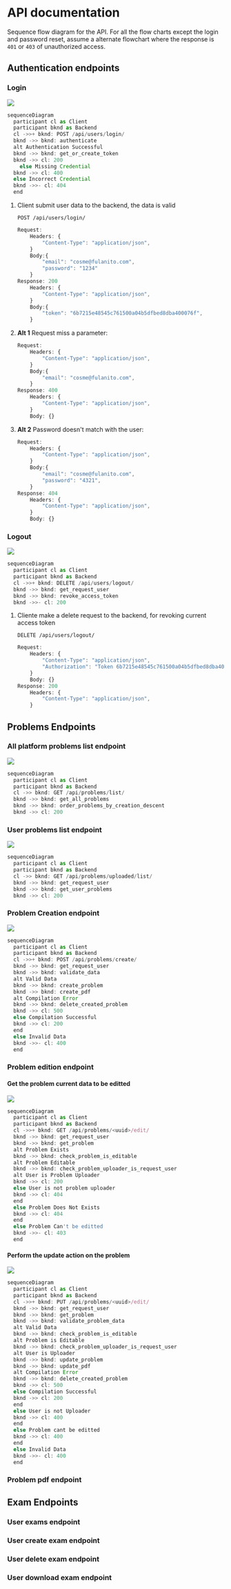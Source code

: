 # API documentation

Sequence flow diagram for the API. For all the flow charts except the login and password reset, assume a alternate flowchart where the response is `401` or `403` of unauthorized access.

## Authentication endpoints

### Login

[![](https://mermaid.ink/img/eyJjb2RlIjoic2VxdWVuY2VEaWFncmFtXG4gIHBhcnRpY2lwYW50IGNsIGFzIENsaWVudFxuICBwYXJ0aWNpcGFudCBia25kIGFzIEJhY2tlbmRcbiAgY2wgLT4-KyBia25kOiBQT1NUIC9hcGkvdXNlcnMvbG9naW4vXG4gIGJrbmQgLT4-IGJrbmQ6IGF1dGhlbnRpY2F0ZVxuICBhbHQgQXV0aGVudGljYXRpb24gU3VjY2Vzc2Z1bCBcbiAgYmtuZCAtPj4gYmtuZDogZ2V0X29yX2NyZWF0ZV90b2tlblxuICBia25kIC0-PiBjbDogMjAwXG5cdGVsc2UgTWlzc2luZyBDcmVkZW50aWFsXG4gIGJrbmQgLT4-IGNsOiA0MDBcbiAgZWxzZSBJbmNvcnJlY3QgQ3JlZGVudGlhbFxuICBia25kIC0-Pi0gY2w6IDQwNFxuICBlbmQiLCJtZXJtYWlkIjp7InRoZW1lIjoiZGVmYXVsdCJ9LCJ1cGRhdGVFZGl0b3IiOmZhbHNlfQ)](https://mermaid-js.github.io/mermaid-live-editor/#/edit/eyJjb2RlIjoic2VxdWVuY2VEaWFncmFtXG4gIHBhcnRpY2lwYW50IGNsIGFzIENsaWVudFxuICBwYXJ0aWNpcGFudCBia25kIGFzIEJhY2tlbmRcbiAgY2wgLT4-KyBia25kOiBQT1NUIC9hcGkvdXNlcnMvbG9naW4vXG4gIGJrbmQgLT4-IGJrbmQ6IGF1dGhlbnRpY2F0ZVxuICBhbHQgQXV0aGVudGljYXRpb24gU3VjY2Vzc2Z1bCBcbiAgYmtuZCAtPj4gYmtuZDogZ2V0X29yX2NyZWF0ZV90b2tlblxuICBia25kIC0-PiBjbDogMjAwXG5cdGVsc2UgTWlzc2luZyBDcmVkZW50aWFsXG4gIGJrbmQgLT4-IGNsOiA0MDBcbiAgZWxzZSBJbmNvcnJlY3QgQ3JlZGVudGlhbFxuICBia25kIC0-Pi0gY2w6IDQwNFxuICBlbmQiLCJtZXJtYWlkIjp7InRoZW1lIjoiZGVmYXVsdCJ9LCJ1cGRhdGVFZGl0b3IiOmZhbHNlfQ)

```js
sequenceDiagram
  participant cl as Client
  participant bknd as Backend
  cl ->>+ bknd: POST /api/users/login/
  bknd ->> bknd: authenticate
  alt Authentication Successful
  bknd ->> bknd: get_or_create_token
  bknd ->> cl: 200
	else Missing Credential
  bknd ->> cl: 400
  else Incorrect Credential
  bknd ->>- cl: 404
  end
```

1. Client submit user data to the backend, the data is valid

   `POST /api/users/login/`

   ```js
   Request:
       Headers: {
           "Content-Type": "application/json",
       }
       Body:{
           "email": "cosme@fulanito.com",
           "password": "1234"
       }
   Response: 200
       Headers: {
           "Content-Type": "application/json",
       }
       Body:{
           "token": "6b7215e48545c761500a04b5dfbed8dba400076f",
       }
   ```

2. **Alt 1** Request miss a parameter:

   ```js
   Request:
       Headers: {
           "Content-Type": "application/json",
       }
       Body:{
           "email": "cosme@fulanito.com",
       }
   Response: 400
       Headers: {
           "Content-Type": "application/json",
       }
       Body: {}
   ```

3. **Alt 2** Password doesn't match with the user:
   ```js
   Request:
       Headers: {
           "Content-Type": "application/json",
       }
       Body:{
           "email": "cosme@fulanito.com",
           "password": "4321",
       }
   Response: 404
       Headers: {
           "Content-Type": "application/json",
       }
       Body: {}
   ```

### Logout

[![](https://mermaid.ink/img/eyJjb2RlIjoic2VxdWVuY2VEaWFncmFtXG4gIHBhcnRpY2lwYW50IGNsIGFzIENsaWVudFxuICBwYXJ0aWNpcGFudCBia25kIGFzIEJhY2tlbmRcbiAgY2wgLT4-KyBia25kOiBERUxFVEUgL2FwaS91c2Vycy9sb2dvdXQvXG4gIGJrbmQgLT4-IGJrbmQ6IGdldF9yZXF1ZXN0X3VzZXJcbiAgYmtuZCAtPj4gYmtuZDogcmV2b2tlX2FjY2Vzc190b2tlblxuICBia25kIC0-Pi0gY2w6IDIwMCIsIm1lcm1haWQiOnsidGhlbWUiOiJkZWZhdWx0In0sInVwZGF0ZUVkaXRvciI6ZmFsc2V9)](https://mermaid-js.github.io/mermaid-live-editor/#/edit/eyJjb2RlIjoic2VxdWVuY2VEaWFncmFtXG4gIHBhcnRpY2lwYW50IGNsIGFzIENsaWVudFxuICBwYXJ0aWNpcGFudCBia25kIGFzIEJhY2tlbmRcbiAgY2wgLT4-KyBia25kOiBERUxFVEUgL2FwaS91c2Vycy9sb2dvdXQvXG4gIGJrbmQgLT4-IGJrbmQ6IGdldF9yZXF1ZXN0X3VzZXJcbiAgYmtuZCAtPj4gYmtuZDogcmV2b2tlX2FjY2Vzc190b2tlblxuICBia25kIC0-Pi0gY2w6IDIwMCIsIm1lcm1haWQiOnsidGhlbWUiOiJkZWZhdWx0In0sInVwZGF0ZUVkaXRvciI6ZmFsc2V9)

```js
sequenceDiagram
  participant cl as Client
  participant bknd as Backend
  cl ->>+ bknd: DELETE /api/users/logout/
  bknd ->> bknd: get_request_user
  bknd ->> bknd: revoke_access_token
  bknd ->>- cl: 200
```

1. Cliente make a delete request to the backend, for revoking current access token

   `DELETE /api/users/logout/`

   ```js
   Request:
       Headers: {
           "Content-Type": "application/json",
           "Authorization": "Token 6b7215e48545c761500a04b5dfbed8dba400076f",
       }
       Body: {}
   Response: 200
       Headers: {
           "Content-Type": "application/json",
       }
   ```

## Problems Endpoints

### All platform problems list endpoint

[![](https://mermaid.ink/img/eyJjb2RlIjoic2VxdWVuY2VEaWFncmFtXG4gIHBhcnRpY2lwYW50IGNsIGFzIENsaWVudFxuICBwYXJ0aWNpcGFudCBia25kIGFzIEJhY2tlbmRcbiAgY2wgLT4-IGJrbmQ6IEdFVCAvYXBpL3Byb2JsZW1zL2xpc3QvXG4gIGJrbmQgLT4-IGJrbmQ6IGdldF9hbGxfcHJvYmxlbXNcbiAgYmtuZCAtPj4gYmtuZDogb3JkZXJfcHJvYmxlbXNfYnlfY3JlYXRpb25fZGVzY2VudFxuICBia25kIC0-PiBjbDogMjAwIiwibWVybWFpZCI6eyJ0aGVtZSI6ImRlZmF1bHQifSwidXBkYXRlRWRpdG9yIjpmYWxzZX0)](https://mermaid-js.github.io/mermaid-live-editor/#/edit/eyJjb2RlIjoic2VxdWVuY2VEaWFncmFtXG4gIHBhcnRpY2lwYW50IGNsIGFzIENsaWVudFxuICBwYXJ0aWNpcGFudCBia25kIGFzIEJhY2tlbmRcbiAgY2wgLT4-IGJrbmQ6IEdFVCAvYXBpL3Byb2JsZW1zL2xpc3QvXG4gIGJrbmQgLT4-IGJrbmQ6IGdldF9hbGxfcHJvYmxlbXNcbiAgYmtuZCAtPj4gYmtuZDogb3JkZXJfcHJvYmxlbXNfYnlfY3JlYXRpb25fZGVzY2VudFxuICBia25kIC0-PiBjbDogMjAwIiwibWVybWFpZCI6eyJ0aGVtZSI6ImRlZmF1bHQifSwidXBkYXRlRWRpdG9yIjpmYWxzZX0)

```js
sequenceDiagram
  participant cl as Client
  participant bknd as Backend
  cl ->> bknd: GET /api/problems/list/
  bknd ->> bknd: get_all_problems
  bknd ->> bknd: order_problems_by_creation_descent
  bknd ->> cl: 200
```

### User problems list endpoint

[![](https://mermaid.ink/img/eyJjb2RlIjoic2VxdWVuY2VEaWFncmFtXG4gIHBhcnRpY2lwYW50IGNsIGFzIENsaWVudFxuICBwYXJ0aWNpcGFudCBia25kIGFzIEJhY2tlbmRcbiAgY2wgLT4-IGJrbmQ6IEdFVCAvYXBpL3Byb2JsZW1zL3VwbG9hZGVkL2xpc3QvXG4gIGJrbmQgLT4-IGJrbmQ6IGdldF9yZXF1ZXN0X3VzZXJcbiAgYmtuZCAtPj4gYmtuZDogZ2V0X3VzZXJfcHJvYmxlbXNcbiAgYmtuZCAtPj4gY2w6IDIwMCIsIm1lcm1haWQiOnsidGhlbWUiOiJkZWZhdWx0In0sInVwZGF0ZUVkaXRvciI6ZmFsc2V9)](https://mermaid-js.github.io/mermaid-live-editor/#/edit/eyJjb2RlIjoic2VxdWVuY2VEaWFncmFtXG4gIHBhcnRpY2lwYW50IGNsIGFzIENsaWVudFxuICBwYXJ0aWNpcGFudCBia25kIGFzIEJhY2tlbmRcbiAgY2wgLT4-IGJrbmQ6IEdFVCAvYXBpL3Byb2JsZW1zL3VwbG9hZGVkL2xpc3QvXG4gIGJrbmQgLT4-IGJrbmQ6IGdldF9yZXF1ZXN0X3VzZXJcbiAgYmtuZCAtPj4gYmtuZDogZ2V0X3VzZXJfcHJvYmxlbXNcbiAgYmtuZCAtPj4gY2w6IDIwMCIsIm1lcm1haWQiOnsidGhlbWUiOiJkZWZhdWx0In0sInVwZGF0ZUVkaXRvciI6ZmFsc2V9)

```js
sequenceDiagram
  participant cl as Client
  participant bknd as Backend
  cl ->> bknd: GET /api/problems/uploaded/list/
  bknd ->> bknd: get_request_user
  bknd ->> bknd: get_user_problems
  bknd ->> cl: 200
```

### Problem Creation endpoint

[![](https://mermaid.ink/img/eyJjb2RlIjoic2VxdWVuY2VEaWFncmFtXG4gIHBhcnRpY2lwYW50IGNsIGFzIENsaWVudFxuICBwYXJ0aWNpcGFudCBia25kIGFzIEJhY2tlbmRcbiAgY2wgLT4-KyBia25kOiBQT1NUIC9hcGkvcHJvYmxlbXMvY3JlYXRlL1xuICBia25kIC0-PiBia25kOiBnZXRfcmVxdWVzdF91c2VyXG4gIGJrbmQgLT4-IGJrbmQ6IHZhbGlkYXRlX2RhdGFcbiAgYWx0IFZhbGlkIERhdGFcbiAgYmtuZCAtPj4gYmtuZDogY3JlYXRlX3Byb2JsZW1cbiAgYmtuZCAtPj4gYmtuZDogY3JlYXRlX3BkZlxuICBhbHQgQ29tcGlsYXRpb24gRXJyb3JcbiAgYmtuZCAtPj4gYmtuZDogZGVsZXRlX2NyZWF0ZWRfcHJvYmxlbVxuICBia25kIC0-PiBjbDogNTAwXG4gIGVsc2UgQ29tcGlsYXRpb24gU3VjY2Vzc2Z1bFxuICBia25kIC0-PiBjbDogMjAwXG4gIGVuZFxuICBlbHNlIEludmFsaWQgRGF0YVxuICBia25kIC0-Pi0gY2w6IDQwMFxuICBlbmQiLCJtZXJtYWlkIjp7InRoZW1lIjoiZGVmYXVsdCJ9LCJ1cGRhdGVFZGl0b3IiOmZhbHNlfQ)](https://mermaid-js.github.io/mermaid-live-editor/#/edit/eyJjb2RlIjoic2VxdWVuY2VEaWFncmFtXG4gIHBhcnRpY2lwYW50IGNsIGFzIENsaWVudFxuICBwYXJ0aWNpcGFudCBia25kIGFzIEJhY2tlbmRcbiAgY2wgLT4-KyBia25kOiBQT1NUIC9hcGkvcHJvYmxlbXMvY3JlYXRlL1xuICBia25kIC0-PiBia25kOiBnZXRfcmVxdWVzdF91c2VyXG4gIGJrbmQgLT4-IGJrbmQ6IHZhbGlkYXRlX2RhdGFcbiAgYWx0IFZhbGlkIERhdGFcbiAgYmtuZCAtPj4gYmtuZDogY3JlYXRlX3Byb2JsZW1cbiAgYmtuZCAtPj4gYmtuZDogY3JlYXRlX3BkZlxuICBhbHQgQ29tcGlsYXRpb24gRXJyb3JcbiAgYmtuZCAtPj4gYmtuZDogZGVsZXRlX2NyZWF0ZWRfcHJvYmxlbVxuICBia25kIC0-PiBjbDogNTAwXG4gIGVsc2UgQ29tcGlsYXRpb24gU3VjY2Vzc2Z1bFxuICBia25kIC0-PiBjbDogMjAwXG4gIGVuZFxuICBlbHNlIEludmFsaWQgRGF0YVxuICBia25kIC0-Pi0gY2w6IDQwMFxuICBlbmQiLCJtZXJtYWlkIjp7InRoZW1lIjoiZGVmYXVsdCJ9LCJ1cGRhdGVFZGl0b3IiOmZhbHNlfQ)

```js
sequenceDiagram
  participant cl as Client
  participant bknd as Backend
  cl ->>+ bknd: POST /api/problems/create/
  bknd ->> bknd: get_request_user
  bknd ->> bknd: validate_data
  alt Valid Data
  bknd ->> bknd: create_problem
  bknd ->> bknd: create_pdf
  alt Compilation Error
  bknd ->> bknd: delete_created_problem
  bknd ->> cl: 500
  else Compilation Successful
  bknd ->> cl: 200
  end
  else Invalid Data
  bknd ->>- cl: 400
  end
```

### Problem edition endpoint

#### Get the problem current data to be editted

[![](https://mermaid.ink/img/eyJjb2RlIjoic2VxdWVuY2VEaWFncmFtXG4gIHBhcnRpY2lwYW50IGNsIGFzIENsaWVudFxuICBwYXJ0aWNpcGFudCBia25kIGFzIEJhY2tlbmRcbiAgY2wgLT4-KyBia25kOiBHRVQgL2FwaS9wcm9ibGVtcy88dXVpZD4vZWRpdC9cbiAgYmtuZCAtPj4gYmtuZDogZ2V0X3JlcXVlc3RfdXNlclxuICBia25kIC0-PiBia25kOiBnZXRfcHJvYmxlbVxuICBhbHQgUHJvYmxlbSBFeGlzdHNcbiAgYmtuZCAtPj4gYmtuZDogY2hlY2tfcHJvYmxlbV9pc19lZGl0YWJsZVxuICBhbHQgUHJvYmxlbSBFZGl0YWJsZVxuICBia25kIC0-PiBia25kOiBjaGVja19wcm9ibGVtX3VwbG9hZGVyX2lzX3JlcXVlc3RfdXNlclxuICBhbHQgVXNlciBpcyBQcm9ibGVtIFVwbG9hZGVyXG4gIGJrbmQgLT4-IGNsOiAyMDBcbiAgZWxzZSBVc2VyIGlzIG5vdCBwcm9ibGVtIHVwbG9hZGVyXG4gIGJrbmQgLT4-IGNsOiA0MDRcbiAgZW5kXG4gIGVsc2UgUHJvYmxlbSBEb2VzIE5vdCBFeGlzdHNcbiAgYmtuZCAtPj4gY2w6IDQwNFxuICBlbmRcbiAgZWxzZSBQcm9ibGVtIENhbid0IGJlIGVkaXR0ZWRcbiAgYmtuZCAtPj4tIGNsOiA0MDNcbiAgZW5kIiwibWVybWFpZCI6eyJ0aGVtZSI6ImRlZmF1bHQifSwidXBkYXRlRWRpdG9yIjpmYWxzZX0)](https://mermaid-js.github.io/mermaid-live-editor/#/edit/eyJjb2RlIjoic2VxdWVuY2VEaWFncmFtXG4gIHBhcnRpY2lwYW50IGNsIGFzIENsaWVudFxuICBwYXJ0aWNpcGFudCBia25kIGFzIEJhY2tlbmRcbiAgY2wgLT4-KyBia25kOiBHRVQgL2FwaS9wcm9ibGVtcy88dXVpZD4vZWRpdC9cbiAgYmtuZCAtPj4gYmtuZDogZ2V0X3JlcXVlc3RfdXNlclxuICBia25kIC0-PiBia25kOiBnZXRfcHJvYmxlbVxuICBhbHQgUHJvYmxlbSBFeGlzdHNcbiAgYmtuZCAtPj4gYmtuZDogY2hlY2tfcHJvYmxlbV9pc19lZGl0YWJsZVxuICBhbHQgUHJvYmxlbSBFZGl0YWJsZVxuICBia25kIC0-PiBia25kOiBjaGVja19wcm9ibGVtX3VwbG9hZGVyX2lzX3JlcXVlc3RfdXNlclxuICBhbHQgVXNlciBpcyBQcm9ibGVtIFVwbG9hZGVyXG4gIGJrbmQgLT4-IGNsOiAyMDBcbiAgZWxzZSBVc2VyIGlzIG5vdCBwcm9ibGVtIHVwbG9hZGVyXG4gIGJrbmQgLT4-IGNsOiA0MDRcbiAgZW5kXG4gIGVsc2UgUHJvYmxlbSBEb2VzIE5vdCBFeGlzdHNcbiAgYmtuZCAtPj4gY2w6IDQwNFxuICBlbmRcbiAgZWxzZSBQcm9ibGVtIENhbid0IGJlIGVkaXR0ZWRcbiAgYmtuZCAtPj4tIGNsOiA0MDNcbiAgZW5kIiwibWVybWFpZCI6eyJ0aGVtZSI6ImRlZmF1bHQifSwidXBkYXRlRWRpdG9yIjpmYWxzZX0)

```js
sequenceDiagram
  participant cl as Client
  participant bknd as Backend
  cl ->>+ bknd: GET /api/problems/<uuid>/edit/
  bknd ->> bknd: get_request_user
  bknd ->> bknd: get_problem
  alt Problem Exists
  bknd ->> bknd: check_problem_is_editable
  alt Problem Editable
  bknd ->> bknd: check_problem_uploader_is_request_user
  alt User is Problem Uploader
  bknd ->> cl: 200
  else User is not problem uploader
  bknd ->> cl: 404
  end
  else Problem Does Not Exists
  bknd ->> cl: 404
  end
  else Problem Can't be editted
  bknd ->>- cl: 403
  end
```

#### Perform the update action on the problem

[![](https://mermaid.ink/img/eyJjb2RlIjoic2VxdWVuY2VEaWFncmFtXG4gIHBhcnRpY2lwYW50IGNsIGFzIENsaWVudFxuICBwYXJ0aWNpcGFudCBia25kIGFzIEJhY2tlbmRcbiAgY2wgLT4-KyBia25kOiBQVVQgL2FwaS9wcm9ibGVtcy88dXVpZD4vZWRpdC9cbiAgYmtuZCAtPj4gYmtuZDogZ2V0X3JlcXVlc3RfdXNlclxuICBia25kIC0-PiBia25kOiBnZXRfcHJvYmxlbVxuICBia25kIC0-PiBia25kOiB2YWxpZGF0ZV9wcm9ibGVtX2RhdGFcbiAgYWx0IFZhbGlkIERhdGFcbiAgYmtuZCAtPj4gYmtuZDogY2hlY2tfcHJvYmxlbV9pc19lZGl0YWJsZVxuICBhbHQgUHJvYmxlbSBpcyBFZGl0YWJsZVxuICBia25kIC0-PiBia25kOiBjaGVja19wcm9ibGVtX3VwbG9hZGVyX2lzX3JlcXVlc3RfdXNlclxuICBhbHQgVXNlciBpcyBVcGxvYWRlclxuICBia25kIC0-PiBia25kOiB1cGRhdGVfcHJvYmxlbVxuICBia25kIC0-PiBia25kOiB1cGRhdGVfcGRmXG4gIGFsdCBDb21waWxhdGlvbiBFcnJvclxuICBia25kIC0-PiBia25kOiBkZWxldGVfY3JlYXRlZF9wcm9ibGVtXG4gIGJrbmQgLT4-IGNsOiA1MDBcbiAgZWxzZSBDb21waWxhdGlvbiBTdWNjZXNzZnVsXG4gIGJrbmQgLT4-IGNsOiAyMDBcbiAgZW5kXG4gIGVsc2UgVXNlciBpcyBub3QgVXBsb2FkZXJcbiAgYmtuZCAtPj4gY2w6IDQwMFxuICBlbmRcbiAgZWxzZSBQcm9ibGVtIGNhbnQgYmUgZWRpdHRlZFxuICBia25kIC0-PiBjbDogNDAwXG4gIGVuZFxuICBlbHNlIEludmFsaWQgRGF0YVxuICBia25kIC0-Pi0gY2w6IDQwMFxuICBlbmQiLCJtZXJtYWlkIjp7InRoZW1lIjoiZGVmYXVsdCJ9LCJ1cGRhdGVFZGl0b3IiOmZhbHNlfQ)](https://mermaid-js.github.io/mermaid-live-editor/#/edit/eyJjb2RlIjoic2VxdWVuY2VEaWFncmFtXG4gIHBhcnRpY2lwYW50IGNsIGFzIENsaWVudFxuICBwYXJ0aWNpcGFudCBia25kIGFzIEJhY2tlbmRcbiAgY2wgLT4-KyBia25kOiBQVVQgL2FwaS9wcm9ibGVtcy88dXVpZD4vZWRpdC9cbiAgYmtuZCAtPj4gYmtuZDogZ2V0X3JlcXVlc3RfdXNlclxuICBia25kIC0-PiBia25kOiBnZXRfcHJvYmxlbVxuICBia25kIC0-PiBia25kOiB2YWxpZGF0ZV9wcm9ibGVtX2RhdGFcbiAgYWx0IFZhbGlkIERhdGFcbiAgYmtuZCAtPj4gYmtuZDogY2hlY2tfcHJvYmxlbV9pc19lZGl0YWJsZVxuICBhbHQgUHJvYmxlbSBpcyBFZGl0YWJsZVxuICBia25kIC0-PiBia25kOiBjaGVja19wcm9ibGVtX3VwbG9hZGVyX2lzX3JlcXVlc3RfdXNlclxuICBhbHQgVXNlciBpcyBVcGxvYWRlclxuICBia25kIC0-PiBia25kOiB1cGRhdGVfcHJvYmxlbVxuICBia25kIC0-PiBia25kOiB1cGRhdGVfcGRmXG4gIGFsdCBDb21waWxhdGlvbiBFcnJvclxuICBia25kIC0-PiBia25kOiBkZWxldGVfY3JlYXRlZF9wcm9ibGVtXG4gIGJrbmQgLT4-IGNsOiA1MDBcbiAgZWxzZSBDb21waWxhdGlvbiBTdWNjZXNzZnVsXG4gIGJrbmQgLT4-IGNsOiAyMDBcbiAgZW5kXG4gIGVsc2UgVXNlciBpcyBub3QgVXBsb2FkZXJcbiAgYmtuZCAtPj4gY2w6IDQwMFxuICBlbmRcbiAgZWxzZSBQcm9ibGVtIGNhbnQgYmUgZWRpdHRlZFxuICBia25kIC0-PiBjbDogNDAwXG4gIGVuZFxuICBlbHNlIEludmFsaWQgRGF0YVxuICBia25kIC0-Pi0gY2w6IDQwMFxuICBlbmQiLCJtZXJtYWlkIjp7InRoZW1lIjoiZGVmYXVsdCJ9LCJ1cGRhdGVFZGl0b3IiOmZhbHNlfQ)

```js
sequenceDiagram
  participant cl as Client
  participant bknd as Backend
  cl ->>+ bknd: PUT /api/problems/<uuid>/edit/
  bknd ->> bknd: get_request_user
  bknd ->> bknd: get_problem
  bknd ->> bknd: validate_problem_data
  alt Valid Data
  bknd ->> bknd: check_problem_is_editable
  alt Problem is Editable
  bknd ->> bknd: check_problem_uploader_is_request_user
  alt User is Uploader
  bknd ->> bknd: update_problem
  bknd ->> bknd: update_pdf
  alt Compilation Error
  bknd ->> bknd: delete_created_problem
  bknd ->> cl: 500
  else Compilation Successful
  bknd ->> cl: 200
  end
  else User is not Uploader
  bknd ->> cl: 400
  end
  else Problem cant be editted
  bknd ->> cl: 400
  end
  else Invalid Data
  bknd ->>- cl: 400
  end
```

### Problem pdf endpoint

## Exam Endpoints

### User exams endpoint

### User create exam endpoint

### User delete exam endpoint

### User download exam endpoint
